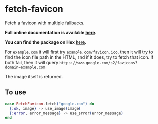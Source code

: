 # fetch-favicon

Fetch a favicon with multiple fallbacks.

**Full online documentation is available [here](https://hexdocs.pm/fetch_favicon/FetchFavicon.html).**

**You can find the package on Hex [here](https://hex.pm/packages/fetch_favicon).**

For `example.com` it will first try `example.com/favicon.ico`, then it will try to find the icon file path in the HTML, and if it does, try to fetch that icon. If both fail, then it will query `https://www.google.com/s2/favicons?domain=example.com`

The image itself is returned.

## To use

``` elixir
case FetchFavicon.fetch("google.com") do
  {:ok, image} -> use_image(image)
  {:error, error_message} -> use_error(error_message)
end
```
